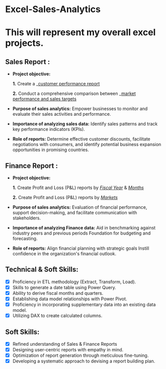 # Excel-Sales-Analytics
# This will represent my overall excel projects.
## Sales Report :


- **Project objective:** 

    **1.** Create a _[customer performance report](https://github.com/nishijs/Excel-Sales-Analytics/blob/main/Customer%20performance%20report.pdf) 

    **2.** Conduct a comprehensive comparison between _[market performance and sales targets](https://github.com/nishijs/Excel-Sales-Analytics/blob/main/market%20performance%20vs%20target.pdf)

- **Purpose of sales analytics:** Empower businesses to monitor and evaluate their sales activities and performance.

- **Importance of analyzing sales data:** Identify sales patterns and track key performance indicators (KPIs).

- **Role of reports:** Determine effective customer discounts, facilitate negotiations with consumers, and identify potential business expansion opportunities in promising countries.


## Finance Report :

- **Project objective:** 

    **1.** Create Profit and Loss (P&L) reports by _[Fiscal Year](https://github.com/nishijs/Excel-Sales-Analytics/blob/main/P%20AND%20L%20%20MONTH.pdf)_ & _[Months](https://github.com/nishijs/Excel-Sales-Analytics/blob/main/P%20AND%20L%20YAER.pdf)_ 

   **2.** Create Profit and Loss (P&L) reports by _[Markets](https://github.com/nishijs/Excel-Sales-Analytics/blob/main/P%20AND%20L%20YAER.pdf)_

- **Purpose of sales analytics:** Evaluation of financial performance, support decision-making, and facilitate communication with stakeholders.

- **Importance of analyzing Finance data:** Aid in benchmarking against industry peers and previous periods Foundation for budgeting and forecasting.

- **Role of reports:** Align financial planning with strategic goals Instill confidence in the organization's financial outlook.


## Technical & Soft Skills:
- [x]	Proficiency in ETL methodology (Extract, Transform, Load).
- [x]	Skills to generate a date table using Power Query.
- [x]	Ability to derive fiscal months and quarters.
- [x]	Establishing data model relationships with Power Pivot.
- [x]	Proficiency in incorporating supplementary data into an existing data model.
- [x]	Utilizing DAX to create calculated columns.

## Soft Skills:
- [x]	Refined understanding of Sales & Finance Reports
- [x]	Designing user-centric reports with empathy in mind.
- [x]	Optimization of report generation through meticulous fine-tuning.
- [x]	Developing a systematic approach to devising a report building plan.
